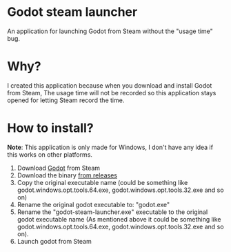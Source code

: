 # Godot steam launcher
An application for launching Godot from Steam without the "usage time" bug.

# Why?
I created this application because when you download and install Godot from Steam, The usage time will not be recorded so this application stays opened for letting Steam record the time.

# How to install?

**Note**: This application is only made for Windows, I don't have any idea if this works on other platforms.

1. Download [Godot](https://store.steampowered.com/app/404790/Godot_Engine/) from Steam
2. Download the binary [from releases]()
3. Copy the original executable name (could be something like godot.windows.opt.tools.64.exe, godot.windows.opt.tools.32.exe and so on)
4. Rename the original godot executable to: "godot.exe"
5. Rename the "godot-steam-launcher.exe" executable to the original godot executable name (As mentioned above it could be something like godot.windows.opt.tools.64.exe, godot.windows.opt.tools.32.exe and so on).
6. Launch godot from Steam
